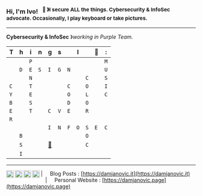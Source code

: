 ### Hi, I'm Ivo! &nbsp;&nbsp;<sup>👾 &#12299;I secure ALL the things. Cybersecurity & InfoSec advocate. Occasionally, I play keyboard or take pictures.</sup>

----

**Cybersecurity & InfoSec** &#12299;_working in Purple Team._
<br/>


|T|h|i|n|g|s||I||💚|:|
| - | - | - | - | - | - | - | - | - | - | - |
| | |`P`| | | | | | | |`M`|
| |`D`|`E`|`S`|`I`|`G`|`N`| | | |`U`|
| | |`N`| | | | | |`C`| |`S`|
|`C`| |`T`| | | |`C`| |`O`| |`I`|
|`Y`| |`E`| | | |`O`| |`L`| |`C`|
|`B`| |`S`| | | |`D`| |`O`| | |
|`E`| |`T`| |`C`|`V`|`E`| |`R`| | |
|`R`| | | | | | | | | | |
| | | | |`I`|`N`|`F`|`O`|`S`|`E`|`C`| |
| |`B`| | | | | | |`O`| | |
| |`S`| | |[📸](https://portfolio.pixelfed.social/idnovic)| | | |`C`| | |
| |`I`| | | | | | | | | |

----

<a href="https://social.tchncs.de/@idnovic">
  <img align="left" alt="Ivo's Mastodon" width="20px" src="https://simpleicons.vercel.app/mastodon/495f7e" />
</a>
<a href="https://bsky.app/profile/damjanovic.it">
  <img align="left" alt="Ivo's Bluesky" width="20px" src="https://simpleicons.vercel.app/bluesky/495f7e" />
</a>
<a href="https://www.linkedin.com/in/ivodamjanovic">
  <img align="left" alt="Ivo's LinkedIn" width="20px" src="https://simpleicons.vercel.app/linkedin/495f7e" />
</a>
<a href="https://www.xing.com/profile/Ivo_Damjanovic">
  <img align="left" alt="Ivo's Xing" width="20px" src="https://simpleicons.vercel.app/xing/495f7e" />
</a>

| &nbsp;&nbsp;&nbsp; Blog Posts : [https://damjanovic.it](https://damjanovic.it) &nbsp;&nbsp;&nbsp;| &nbsp;&nbsp;&nbsp; Personal Website : [https://damjanovic.page](https://damjanovic.page) &nbsp;&nbsp;&nbsp;</sub>
